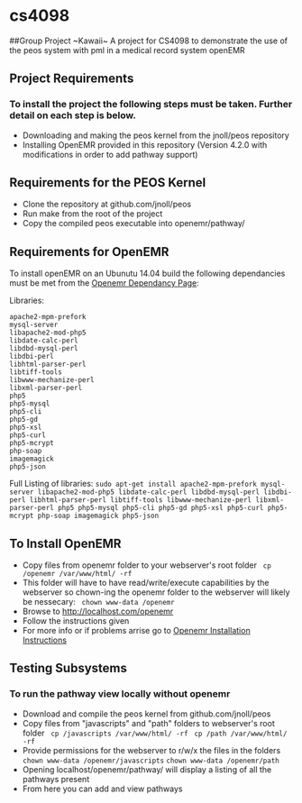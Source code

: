 # cs4098
##Group Project ~Kawaii~
A project for CS4098 to demonstrate the use of the peos system with pml in a medical record system openEMR

## Project Requirements

### To install the project the following steps must be taken. Further detail on each step is below.
* Downloading and making the peos kernel from the jnoll/peos repository
* Installing OpenEMR provided in this repository (Version 4.2.0 with modifications in order to add pathway support)

## Requirements for the PEOS Kernel
* Clone the repository at github.com/jnoll/peos
* Run make from the root of the project
* Copy the compiled peos executable into openemr/pathway/

## Requirements for OpenEMR
To install openEMR on an Ubunutu 14.04 build the following dependancies must be met from the  [Openemr Dependancy Page](http://www.open-emr.org/wiki/index.php/OpenEMR_System_Architecture#OpenEMR_Dependencies):

Libraries:

    apache2-mpm-prefork
    mysql-server
    libapache2-mod-php5
    libdate-calc-perl
    libdbd-mysql-perl
    libdbi-perl
    libhtml-parser-perl
    libtiff-tools
    libwww-mechanize-perl
    libxml-parser-perl
    php5
    php5-mysql
    php5-cli
    php5-gd
    php5-xsl
    php5-curl
    php5-mcrypt
    php-soap
    imagemagick 
    php5-json 

Full Listing of libraries:  `sudo apt-get install apache2-mpm-prefork mysql-server libapache2-mod-php5 libdate-calc-perl libdbd-mysql-perl libdbi-perl libhtml-parser-perl libtiff-tools libwww-mechanize-perl libxml-parser-perl php5 php5-mysql php5-cli php5-gd php5-xsl php5-curl php5-mcrypt php-soap imagemagick php5-json `

## To Install OpenEMR

* Copy files from openemr folder to your webserver's root folder
` cp /openemr /var/www/html/ -rf`
* This folder will have to have read/write/execute capabilities by the webserver so chown-ing the openemr folder to the webserver will likely be nessecary:
` chown www-data /openemr`
* Browse to http://localhost.com/openemr
* Follow the instructions given 
* For more info or if problems arrise go to [Openemr Installation Instructions](http://www.open-emr.org/wiki/index.php/OpenEMR_4.2.0_Linux_Installation)

## Testing Subsystems

### To run the pathway view locally without openemr
* Download and compile the peos kernel from github.com/jnoll/peos
* Copy files from "javascripts" and "path" folders to webserver's root folder
` cp /javascripts /var/www/html/ -rf`
` cp /path /var/www/html/ -rf`
* Provide permissions for the webserver to r/w/x the files in the folders
`chown www-data /openemr/javascripts`
`chown www-data /openemr/path`
* Opening localhost/openemr/pathway/ will display a listing of all the pathways present
* From here you can add and view pathways
